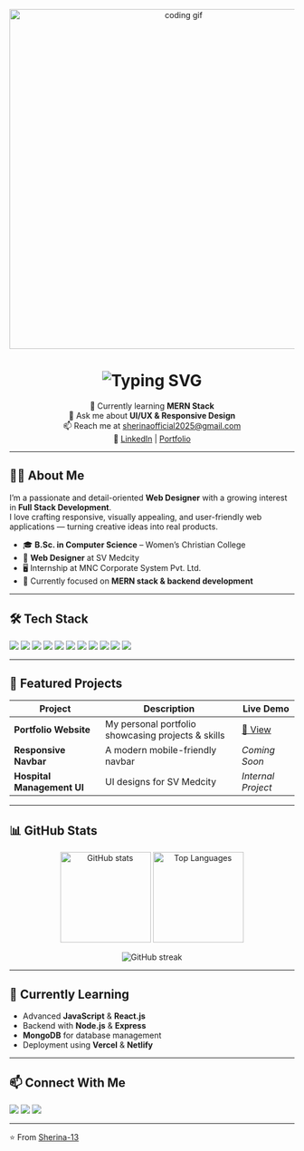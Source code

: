 <!-- Banner / Hero Image -->
<p align="center">
  <img src="https://media.giphy.com/media/qgQUggAC3Pfv687qPC/giphy.gif" width="600" alt="coding gif">
</p>

<!-- Animated Typing Intro -->
<h1 align="center">
  <img src="https://readme-typing-svg.herokuapp.com?font=Fira+Code&size=28&duration=3000&pause=1000&color=F75C7E&center=true&vCenter=true&width=500&lines=Hi+I'm+Sherin+Princy;Web+Designer;Aspiring+Full+Stack+Developer;UI%2FUX+Enthusiast" alt="Typing SVG" />
</h1>

<p align="center">
  🌱 Currently learning <strong>MERN Stack</strong> <br>
  💬 Ask me about <strong>UI/UX & Responsive Design</strong> <br>
  📫 Reach me at <a href="mailto:sherinaofficial2025@gmail.com">sherinaofficial2025@gmail.com</a> <br>
  🔗 <a href="https://www.linkedin.com/in/sherin-princy-238b49336">LinkedIn</a> | 
  <a href="https://sherina-13.github.io/Sherina-13/">Portfolio</a>
</p>

---

## 👩‍💻 About Me

I’m a passionate and detail-oriented **Web Designer** with a growing interest in **Full Stack Development**.  
I love crafting responsive, visually appealing, and user-friendly web applications — turning creative ideas into real products.  

- 🎓 **B.Sc. in Computer Science** – Women’s Christian College  
- 💼 **Web Designer** at SV Medcity  
- 🖥 Internship at MNC Corporate System Pvt. Ltd.  
- 🎯 Currently focused on **MERN stack & backend development**

---

## 🛠 Tech Stack

<p>
  <img src="https://img.shields.io/badge/HTML5-E34F26?style=for-the-badge&logo=html5&logoColor=white" />
  <img src="https://img.shields.io/badge/CSS3-1572B6?style=for-the-badge&logo=css3&logoColor=white" />
  <img src="https://img.shields.io/badge/JavaScript-F7DF1E?style=for-the-badge&logo=javascript&logoColor=black" />
  <img src="https://img.shields.io/badge/PHP-777BB4?style=for-the-badge&logo=php&logoColor=white" />
  <img src="https://img.shields.io/badge/MySQL-4479A1?style=for-the-badge&logo=mysql&logoColor=white" />
  <img src="https://img.shields.io/badge/Bootstrap-7952B3?style=for-the-badge&logo=bootstrap&logoColor=white" />
  <img src="https://img.shields.io/badge/jQuery-0769AD?style=for-the-badge&logo=jquery&logoColor=white" />
  <img src="https://img.shields.io/badge/Figma-F24E1E?style=for-the-badge&logo=figma&logoColor=white" />
  <img src="https://img.shields.io/badge/Photoshop-31A8FF?style=for-the-badge&logo=adobephotoshop&logoColor=white" />
  <img src="https://img.shields.io/badge/Canva-00C4CC?style=for-the-badge&logo=canva&logoColor=white" />
  <img src="https://img.shields.io/badge/Power%20BI-F2C811?style=for-the-badge&logo=powerbi&logoColor=black" />
</p>

---

## 🚀 Featured Projects

| Project | Description | Live Demo |
|---------|-------------|-----------|
| **Portfolio Website** | My personal portfolio showcasing projects & skills | [🔗 View](https://sherina-13.github.io/Sherina-13/) |
| **Responsive Navbar** | A modern mobile-friendly navbar | *Coming Soon* |
| **Hospital Management UI** | UI designs for SV Medcity | *Internal Project* |

---

## 📊 GitHub Stats

<p align="center">
  <img src="https://github-readme-stats.vercel.app/api?username=Sherina-13&show_icons=true&theme=tokyonight" alt="GitHub stats" height="160" />
  <img src="https://github-readme-stats.vercel.app/api/top-langs/?username=Sherina-13&layout=compact&theme=tokyonight" alt="Top Languages" height="160" />
</p>

<p align="center">
  <img src="https://streak-stats.demolab.com?user=Sherina-13&theme=tokyonight" alt="GitHub streak" />
</p>

---

## 🌱 Currently Learning
- Advanced **JavaScript** & **React.js**
- Backend with **Node.js** & **Express**
- **MongoDB** for database management
- Deployment using **Vercel** & **Netlify**

---

## 📫 Connect With Me
<p>
  <a href="mailto:sherinaofficial2025@gmail.com"><img src="https://img.shields.io/badge/Email-D14836?style=for-the-badge&logo=gmail&logoColor=white" /></a>
  <a href="https://www.linkedin.com/in/sherin-princy-238b49336"><img src="https://img.shields.io/badge/LinkedIn-0A66C2?style=for-the-badge&logo=linkedin&logoColor=white" /></a>
  <a href="https://sherina-13.github.io/Sherina-13/"><img src="https://img.shields.io/badge/Portfolio-FF5722?style=for-the-badge&logo=react&logoColor=white" /></a>
</p>

---
⭐ From [Sherina-13](https://github.com/Sherina-13)
